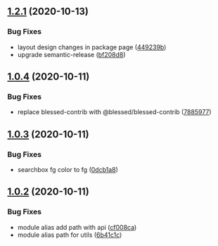 ## [1.2.1](https://github.com/terminal-junkies/npmx/compare/v1.2.0...v1.2.1) (2020-10-13)


### Bug Fixes

* layout design changes in package page ([449239b](https://github.com/terminal-junkies/npmx/commit/449239b05d08e066117fe3232fef532b4d3fe769))
* upgrade semantic-release ([bf208d8](https://github.com/terminal-junkies/npmx/commit/bf208d8182fcfce520921a6c2a13d82d7a9ea742))

## [1.0.4](https://github.com/terminal-junkies/npmx/compare/v1.0.3...v1.0.4) (2020-10-11)


### Bug Fixes

* replace blessed-contrib with @blessed/blessed-contrib ([7885977](https://github.com/terminal-junkies/npmx/commit/78859779e709cf74eb7e7f640f5a87abfd525fd4))

## [1.0.3](https://github.com/terminal-junkies/npmx/compare/v1.0.2...v1.0.3) (2020-10-11)


### Bug Fixes

* searchbox fg color to fg ([0dcb1a8](https://github.com/terminal-junkies/npmx/commit/0dcb1a812d7a0777b25e7153c18ddbe03ee2891c))

## [1.0.2](https://github.com/terminal-junkies/npmx/compare/v1.0.1...v1.0.2) (2020-10-11)


### Bug Fixes

* module alias add path with api ([cf008ca](https://github.com/terminal-junkies/npmx/commit/cf008caad159228ec03868cd57ec899a7d2b0847))
* module alias path for utils ([6b41c1c](https://github.com/terminal-junkies/npmx/commit/6b41c1c41d3ca047f9e188b7527278ee2bdf8ce3))

